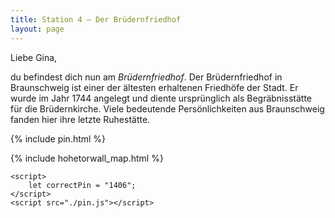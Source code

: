 ```yaml
---
title: Station 4 – Der Brüdernfriedhof
layout: page
---
```


Liebe Gina,

du befindest dich nun am _Brüdernfriedhof_. Der Brüdernfriedhof in Braunschweig ist einer der ältesten erhaltenen Friedhöfe der Stadt. Er wurde im Jahr 1744 angelegt und diente ursprünglich als Begräbnisstätte für die Brüdernkirche. Viele bedeutende Persönlichkeiten aus Braunschweig fanden hier ihre letzte Ruhestätte.

{% include pin.html %}

<html>
    {% include hohetorwall_map.html %}

    <script>
        let correctPin = "1406";
    </script>
    <script src="./pin.js"></script>

</html>
